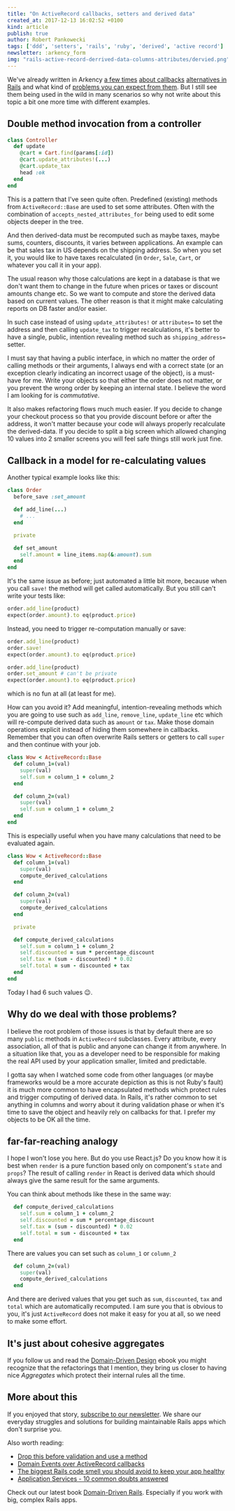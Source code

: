```yaml
---
title: "On ActiveRecord callbacks, setters and derived data"
created_at: 2017-12-13 16:02:52 +0100
kind: article
publish: true
author: Robert Pankowecki
tags: ['ddd', 'setters', 'rails', 'ruby', 'derived', 'active record']
newsletter: :arkency_form
img: "rails-active-record-derrived-data-columns-attributes/dervied.png"
---
```


We've already written in Arkency [a few times](/2016/01/drop-this-before-validation-and-use-method/) [about callbacks](/2016/02/using-anonymous-modules-and-prepend-to-work-with-generated-code/) [alternatives in Rails](/2016/05/domain-events-over-active-record-callbacks/) and what kind of [problems you can expect from them](https://medium.com/planet-arkency/the-biggest-rails-code-smell-you-should-avoid-to-keep-your-app-healthy-a61fd75ab2d3). But I still see them being used in the wild in many scenarios so why not write about this topic a bit one more time with different examples.

<!-- more -->

## Double method invocation from a controller

```ruby
class Controller
  def update
    @cart = Cart.find(params[:id])
    @cart.update_attributes!(...)
    @cart.update_tax
    head :ok
  end
end
```

This is a pattern that I've seen quite often. Predefined (existing) methods from `ActiveRecord::Base` are used to set some attributes. Often with the combination of `accepts_nested_attributes_for` being used to edit some objects deeper in the tree.

And then derived-data must be recomputed such as maybe taxes, maybe sums, counters, discounts, it varies between applications. An example can be that sales tax in US depends on the shipping address. So when you set it, you would like to have taxes recalculated (in `Order`, `Sale`, `Cart`, or whatever you call it in your app).

The usual reason why those calculations are kept in a database is that we don't want them to change in the future when prices or taxes or discount amounts change etc. So we want to compute and store the derived data based on current values. The other reason is that it might make calculating reports on DB faster and/or easier.

In such case instead of using `update_attributes!` or `attributes=` to set the address and then calling `update_tax` to trigger recalculations, it's better to have a single, public, intention revealing method such as `shipping_address=` setter.

I must say that having a public interface, in which no matter the order of calling methods or their arguments, I always end with a correct state (or an exception clearly indicating an incorrect usage of the object), is a must-have for me. Write your objects so that either the order does not matter, or you prevent the wrong order by keeping an internal state. I believe the word I am looking for is _commutative_.

It also makes refactoring flows much much easier. If you decide to change your checkout process so that you provide discount before or after the address, it won't matter because your code will always properly recalculate the derived-data. If you decide to split a big screen which allowed changing 10 values into 2 smaller screens you will feel safe things still work just fine.

## Callback in a model for re-calculating values

Another typical example looks like this:

```ruby
class Order
  before_save :set_amount

  def add_line(...)
    # ...
  end

  private

  def set_amount
    self.amount = line_items.map(&:amount).sum
  end
end
```

It's the same issue as before; just automated a little bit more, because when you call `save!` the method will get called automatically. But you still can't write your tests like:

```ruby
order.add_line(product)
expect(order.amount).to eq(product.price)
```

Instead, you need to trigger re-computation manually or save:

```ruby
order.add_line(product)
order.save!
expect(order.amount).to eq(product.price)
```

```ruby
order.add_line(product)
order.set_amount # can't be private
expect(order.amount).to eq(product.price)
```

which is no fun at all (at least for me).

How can you avoid it? Add meaningful, intention-revealing methods which you are going to use such as `add_line`, `remove_line`, `update_line` etc which will re-compute derived data such as `amount` or `tax`. Make those domain operations explicit instead of hiding them somewhere in callbacks. Remember that you can often overwrite Rails setters or getters to call `super` and then continue with your job.

```ruby
class Wow < ActiveRecord::Base
  def column_1=(val)
    super(val)
    self.sum = column_1 + column_2
  end

  def column_2=(val)
    super(val)
    self.sum = column_1 + column_2
  end
end
```

This is especially useful when you have many calculations that need to be evaluated again.

```ruby
class Wow < ActiveRecord::Base
  def column_1=(val)
    super(val)
    compute_derived_calculations
  end

  def column_2=(val)
    super(val)
    compute_derived_calculations
  end

  private

  def compute_derived_calculations
    self.sum = column_1 + column_2
    self.discounted = sum * percentage_discount
    self.tax = (sum - discounted) * 0.02
    self.total = sum - discounted + tax
  end
end
```

Today I had 6 such values 😉.

## Why do we deal with those problems?

I believe the root problem of those issues is that by default there are so many `public` methods in `ActiveRecord` subclasses. Every attribute, every association, all of that is public and anyone can change it from anywhere. In a situation like that, you as a developer need to be responsible for making the real API used by your application smaller, limited and predictable.

I gotta say when I watched some code from other languages (or maybe frameworks would be a more accurate depiction as this is not Ruby's fault) it is much more common to have encapsulated methods which protect rules and trigger computing of derived data. In Rails, it's rather common to set anything in columns and worry about it during validation phase or when it's time to save the object and heavily rely on callbacks for that. I prefer my objects to be OK all the time.

## far-far-reaching analogy

I hope I won't lose you here. But do you use React.js? Do you know how it is best when `render` is a pure function based only on component's `state` and `props`? The result of calling `render` in React is derived data which should always give the same result for the same arguments.

You can think about methods like these in the same way:

```ruby
  def compute_derived_calculations
    self.sum = column_1 + column_2
    self.discounted = sum * percentage_discount
    self.tax = (sum - discounted) * 0.02
    self.total = sum - discounted + tax
  end
```

There are values you can set such as `column_1` or `column_2`

```ruby
  def column_2=(val)
    super(val)
    compute_derived_calculations
  end
```

And there are derived values that you get such as `sum`, `discounted`, `tax` and `total` which are automatically recomputed. I am sure you that is obvious to you, it's just `ActiveRecord` does not make it easy for you at all, so we need to make some effort.

## It's just about cohesive aggregates

If you follow us and read the [Domain-Driven Design](/domain-driven-rails/) ebook you might recognize that the refactorings that I mention, they bring us closer to having nice _Aggregates_ which protect their internal rules all the time.

## More about this

If you enjoyed that story, [subscribe to our newsletter](http://arkency.com/newsletter). We share our everyday struggles and solutions for building maintainable Rails apps which don't surprise you.

Also worth reading:

* [Drop this before validation and use a method](/2016/01/drop-this-before-validation-and-use-method/)
* [Domain Events over ActiveRecord callbacks](/2016/05/domain-events-over-active-record-callbacks/)
* [The biggest Rails code smell you should avoid to keep your app healthy](https://medium.com/planet-arkency/the-biggest-rails-code-smell-you-should-avoid-to-keep-your-app-healthy-a61fd75ab2d3)
* [Application Services - 10 common doubts answered](https://blog.arkency.com/application-service-ruby-rails-ddd/)

Check out our latest book [Domain-Driven Rails](/domain-driven-rails/). Especially if you work with big, complex Rails apps.
